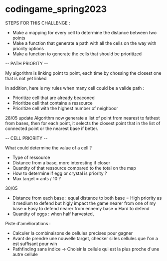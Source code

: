 # codingame_spring2023


STEPS FOR THIS CHALLENGE :
- Make a mapping for every cell to determine the distance between two points
- Make a function that generate a path with all the cells on the way with priority options
- Make a function to generate the cells that should be prioritized

-- PATH PRIORITY --

My algorithm is linking point to point, each time by chossing the closest one that is not yet linked

In addition, here is my rules when many cell could be a valide path :

- Prioritize cell that are already beaconed
- Prioritize cell that contains a ressource
- Prioritize cell with the highest number of neighboor

28/05 update
Algorithm now generate a list of point from nearest to fathest from bases, then for each point, it selects
the closest point that in the list of connected point or the nearest base if better.

-- CELL PRIORITY --

What could determine the value of a cell ?

- Type of ressource
- Distance from a base, more interesting if closer
- Quantity of that ressource compared to the total on the map
- How to determine if egg or crystal is priority ?
- Max target = ants / 10 ?

30/05
- Distance from each base :
	equal distance to both base = High priority as it medium to defend but higly impact the game
	nearer from one of my base = Easy to defend
	nearer from ennemy base = Hard to defend
- Quantity of eggs : when half harvested, 


Piste d'améliorations :
- Calculer la combinaisons de cellules precises pour gagner
- Avant de prendre une nouvelle target, checker si les cellules que l'on a est suffisant pour win 
- Pathfinding sans indice -> Choisir la cellule qui est la plus proche d'une autre cellule